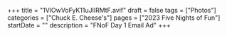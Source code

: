 +++
title = "1VlOwVoFyK11uJIlRMtF.avif"
draft = false
tags = ["Photos"]
categories = ["Chuck E. Cheese's"]
pages = ["2023 Five Nights of Fun"]
startDate = ""
description = "FNoF Day 1 Email Ad"
+++
